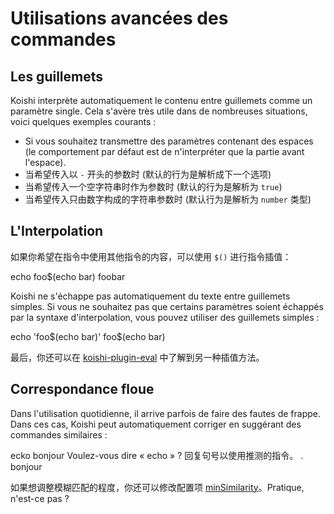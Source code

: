 # Utilisations avancées des commandes

## Les guillemets

Koishi interprète automatiquement le contenu entre guillemets comme un paramètre single. Cela s'avère très utile dans de nombreuses situations, voici quelques exemples courants :

- Si vous souhaitez transmettre des paramètres contenant des espaces (le comportement par défaut est de n'interpréter que la partie avant l'espace).
- 当希望传入以 `-` 开头的参数时 (默认的行为是解析成下一个选项)
- 当希望传入一个空字符串时作为参数时 (默认的行为是解析为 `true`)
- 当希望传入只由数字构成的字符串参数时 (默认行为是解析为 `number` 类型)

## L'Interpolation

如果你希望在指令中使用其他指令的内容，可以使用 `$()` 进行指令插值：

<chat-panel>
<chat-message nickname="Alice">echo foo$(echo bar)</chat-message>
<chat-message nickname="Koishi">foobar</chat-message>
</chat-panel>

Koishi ne s'échappe pas automatiquement du texte entre guillemets simples. Si vous ne souhaitez pas que certains paramètres soient échappés par la syntaxe d'interpolation, vous pouvez utiliser des guillemets simples :

<chat-panel>
<chat-message nickname="Alice">echo 'foo$(echo bar)'</chat-message>
<chat-message nickname="Koishi">foo$(echo bar)</chat-message>
</chat-panel>

最后，你还可以在 [koishi-plugin-eval](https://eval.koishi.chat) 中了解到另一种插值方法。

## Correspondance floue

Dans l'utilisation quotidienne, il arrive parfois de faire des fautes de frappe. Dans ces cas, Koishi peut automatiquement corriger en suggérant des commandes similaires :

<chat-panel>
<chat-message nickname="Alice">ecko bonjour</chat-message>
<chat-message nickname="Koishi">Voulez-vous dire « echo » ? 回复句号以使用推测的指令。</chat-message>
<chat-message nickname="Alice">.</chat-message>
<chat-message nickname="Koishi">bonjour</chat-message>
</chat-panel>

如果想调整模糊匹配的程度，你还可以修改配置项 [minSimilarity](../../api/core/app.md#options-minsimilarity)。Pratique, n'est-ce pas ?
